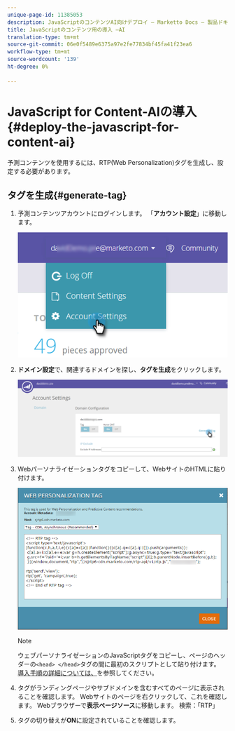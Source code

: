```yaml
---
unique-page-id: 11385053
description: JavaScriptのコンテンツAI向けデプロイ — Marketto Docs — 製品ドキュメント
title: JavaScriptのコンテンツ用の導入 —AI
translation-type: tm+mt
source-git-commit: 06e0f5489e6375a97e2fe77834bf45fa41f23ea6
workflow-type: tm+mt
source-wordcount: '139'
ht-degree: 0%

---
```



# JavaScript for Content-AIの導入{#deploy-the-javascript-for-content-ai}

予測コンテンツを使用するには、RTP(Web Personalization)タグを生成し、設定する必要があります。

## タグを生成{#generate-tag}

1. 予測コンテンツアカウントにログインします。 「**アカウント設定**」に移動します。

   ![](assets/settings-dropdown-account-hands.png)

1. **ドメイン設定**&#x200B;で、関連するドメインを探し、**タグを生成**&#x200B;をクリックします。

   ![](assets/generate-tag.png)

1. Webパーソナライゼーションタグをコピーして、WebサイトのHTMLに貼り付けます。

   ![](assets/web-personalization-tag.png)

   >[!NOTE]
   >
   >ウェブパーソナライゼーションのJavaScriptタグをコピーし、ページのヘッダーの`<head> </head>`タグの間に最初のスクリプトとして貼り付けます。 [導入手順の詳細については、](/help/marketo/product-docs/web-personalization/rtp-tag-implementation/deploy-the-rtp-javascript.md)を参照してください。

1. タグがランディングページやサブドメインを含むすべてのページに表示されることを確認します。 Webサイトのページを右クリックして、これを確認します。 Webブラウザーで&#x200B;**表示ページソース**&#x200B;に移動します。 検索：「RTP」

1. タグの切り替えが&#x200B;**ON**&#x200B;に設定されていることを確認します。
